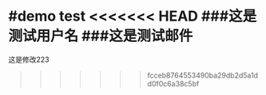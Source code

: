 #demo test
<<<<<<< HEAD
###这是测试用户名
###这是测试邮件
=======
这是修改223
>>>>>>> fcceb8764553490ba29db2d5a1dd0f0c6a38c5bf
